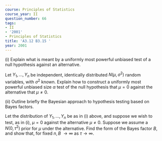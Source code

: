 ```yaml
---
course: Principles of Statistics
course_year: II
question_number: 66
tags:
- II
- '2001'
- Principles of Statistics
title: 'A3.12 B3.15 '
year: 2001
---
```



(i) Explain what is meant by a uniformly most powerful unbiased test of a null hypothesis against an alternative.

Let $Y_{1}, \ldots, Y_{n}$ be independent, identically distributed $N\left(\mu, \sigma^{2}\right)$ random variables, with $\sigma^{2}$ known. Explain how to construct a uniformly most powerful unbiased size $\alpha$ test of the null hypothesis that $\mu=0$ against the alternative that $\mu \neq 0$.

(ii) Outline briefly the Bayesian approach to hypothesis testing based on Bayes factors.

Let the distribution of $Y_{1}, \ldots, Y_{n}$ be as in (i) above, and suppose we wish to test, as in (i), $\mu=0$ against the alternative $\mu \neq 0$. Suppose we assume a $N\left(0, \tau^{2}\right)$ prior for $\mu$ under the alternative. Find the form of the Bayes factor $B$, and show that, for fixed $n, B$ $\rightarrow \infty$ as $\tau \rightarrow \infty$.
